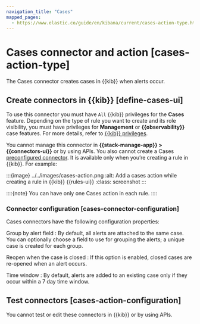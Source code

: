 ```yaml
---
navigation_title: "Cases"
mapped_pages:
  - https://www.elastic.co/guide/en/kibana/current/cases-action-type.html
---
```


# Cases connector and action [cases-action-type]


The Cases connector creates cases in {{kib}} when alerts occur.


## Create connectors in {{kib}} [define-cases-ui]

To use this connector you must have `All` {{kib}} privileges for the **Cases** feature. Depending on the type of rule you want to create and its role visibility, you must have privileges for **Management** or **{{observability}}** case features. For more details, refer to [{{kib}} privileges](docs-content://deploy-manage/users-roles/cluster-or-deployment-auth/kibana-privileges.md).

You cannot manage this connector in **{{stack-manage-app}} > {{connectors-ui}}** or by using APIs. You also cannot create a Cases [preconfigured connector](/reference/connectors-kibana/pre-configured-connectors.md). It is available only when you’re creating a rule in {{kib}}. For example:

:::{image} ../../images/cases-action.png
:alt: Add a cases action while creating a rule in {{kib}} {{rules-ui}}
:class: screenshot
:::

::::{note}
You can have only one Cases action in each rule.
::::



### Connector configuration [cases-connector-configuration]

Cases connectors have the following configuration properties:

Group by alert field
:   By default, all alerts are attached to the same case. You can optionally choose a field to use for grouping the alerts; a unique case is created for each group.

Reopen when the case is closed
:   If this option is enabled, closed cases are re-opened when an alert occurs.

Time window
:   By default, alerts are added to an existing case only if they occur within a 7 day time window.


## Test connectors [cases-action-configuration]

You cannot test or edit these connectors in {{kib}} or by using APIs.

